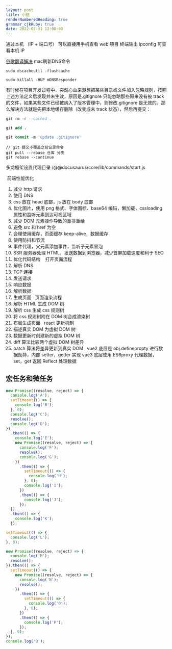 ```yaml
---
layout: post
title: 小结
renderNumberedHeading: true
grammar_cjkRuby: true
date: 2022-05-31 12:00:00
---
```


通过本机 （IP + 端口号） 可以直接用手机查看 web 项目
终端输出 ipconfig 可查看本机 IP

[谷歌翻译解决](https://zhuanlan.zhihu.com/p/571190754)
mac刷新DNS命令
``` ebnf
sudo dscacheutil -flushcache

sudo killall -HUP mDNSResponder
```

有时候在项目开发过程中，突然心血来潮想把某些目录或文件加入忽略规则，按照上述方法定义后发现并未生效，原因是.gitignore 只能忽略那些原来没有被 track 的文件，如果某些文件已经被纳入了版本管理中，则修改.gitignore 是无效的。那么解决方法就是先把本地缓存删除（改变成未 track 状态），然后再提交：

```sql
git rm -r --cached .

git add .

git commit -m 'update .gitignore'
```


``` pgsql
// git 提交不覆盖之前记录命令
git pull --rebase 仓库 分支
git rebase --continue
```


多龙框架设置代理目录
/@@docusaurus/core/lib/commands/start.js

​ 前端性能优化

1.  减少 http 请求
2.  使用 DNS
3.  css 放在 head 底部，js 放在 body 底部
4.  优化图片，使用 png 格式、字体图标、base64 编码，懒加载，cssloading 属性和监听元素到达可视区域
5.  减少 DOM 元素操作导致的重排重绘
6.  避免 src 和 href 为空
7.  合理使用缓存，页面缓存 keep-alive，数据缓存
8.  使用防抖和节流
9.  事件代理，父元素添加事件，监听子元素冒泡
10. SSR 服务器处理 HTML，发送数据到浏览器，减少首屏加载速度和利于 SEO
11. 优化代码结构
    ​
    ​
    ​
    打开页面流程
12. 解析 DNS
13. TCP 连接
14. 发送请求
15. 响应数据
16. 解析数据
17. 生成页面
    ​
    ​
    页面渲染流程
18. 解析 HTML 生成 DOM 树
19. 解析 css 生成 css 规则树
20. 将 css 规则树附在 DOM 树合成渲染树
21. 布局生成页面
    ​
    ​
    react 更新机制
22. 描述真实 DOM 为虚拟 DOM 树
23. 数据更新时创建新的虚拟 DOM 树
24. diff 算法比较两个虚拟 DOM 树差异
25. patch 算法将差异更新到真实 DOM
    ​
    ​
    vue2 底层是 obj.definepropty 进行数据劫持，内部 setter，getter 实现
    vue3 底层使用 ES6proxy 代理数据，set，get 返回 Reflect 处理数据

## 宏任务和微任务

```javascript
new Promise((resolve, reject) => {
  console.log('A');
  setTimeout(() => {
    console.log('B');
  }, 0);
  console.log('C');
  resolve();
  console.log('D');
})
  .then(() => {
    console.log('E');
    new Promise((resolve, reject) => {
      console.log('F');
      resolve();
      console.log('G');
    })
      .then(() => {
        setTimeout(() => {
          console.log('H');
        }, 0);
        console.log('I');
      })
      .then(() => {
        console.log('J');
      });
  })
  .then(() => {
    console.log('K');
  });

setTimeout(() => {
  console.log('L');
}, 0);

new Promise((resolve, reject) => {
  console.log('M');
  resolve();
}).then(() => {
  setTimeout(() => {
    new Promise((resolve, reject) => {
      console.log('N');
      resolve();
    })
      .then(() => {
        setTimeout(() => {
          console.log('O');
        }, 0);
      })
      .then(() => {
        console.log('P');
      });
  }, 0);
});
console.log('Q');
```
